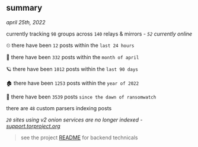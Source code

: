
## summary
_april 25th, 2022_

currently tracking `98` groups across `140` relays & mirrors - _`52` currently online_

⏲ there have been `12` posts within the `last 24 hours`

🦈 there have been `332` posts within the `month of april`

🪐 there have been `1012` posts within the `last 90 days`

🏚 there have been `1253` posts within the `year of 2022`

🦕 there have been `3539` posts `since the dawn of ransomwatch`

there are `48` custom parsers indexing posts

_`20` sites using v2 onion services are no longer indexed - [support.torproject.org](https://support.torproject.org/onionservices/v2-deprecation/)_

> see the project [README](https://github.com/thetanz/ransomwatch#ransomwatch--) for backend technicals
